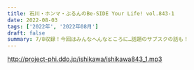 ```yaml
---
title: 石川・ホンマ・ぶるんのBe-SIDE Your Life! vol.843-1
date: 2022-08-03
tags: ['2022年', '2022年08月']
draft: false
summary: 7/8収録！今回はみんなへんなところに…話題のサブスクの話も！
---
```


http://project-phi.ddo.jp/ishikawa/ishikawa843_1.mp3
